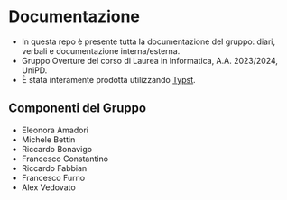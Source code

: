 # Documentazione

- In questa repo è presente tutta la documentazione del gruppo: diari, verbali e documentazione interna/esterna.
- Gruppo Overture del corso di Laurea in Informatica, A.A. 2023/2024, UniPD.
- È stata interamente prodotta utilizzando [Typst](https://typst.app/).

## Componenti del Gruppo

- Eleonora Amadori
- Michele Bettin
- Riccardo Bonavigo
- Francesco Constantino
- Riccardo Fabbian
- Francesco Furno
- Alex Vedovato
